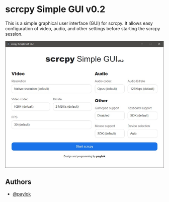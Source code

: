 # scrcpy Simple GUI v0.2

This is a simple graphical user interface (GUI) for scrcpy. It allows easy configuration of video, audio, and other settings before starting the scrcpy session.


![screenshot](scrcpy_gui.jpg)

## Authors

- [@paylok ](https://github.com/ThePajlok)

